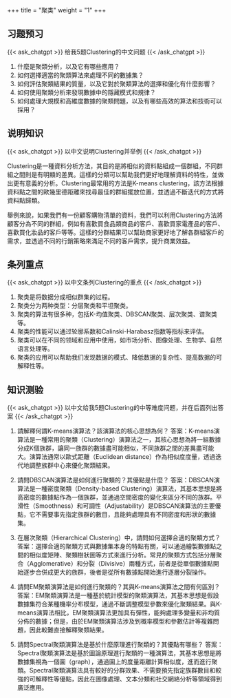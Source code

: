 +++
title = "聚类"
weight = "1"
+++
## 习题预习
{{< ask_chatgpt >}}
给我5题Clustering的中文问题
{{< /ask_chatgpt >}}

1. 什麼是聚類分析，以及它有哪些應用？
2. 如何選擇適當的聚類算法來處理不同的數據集？
3. 如何評估聚類結果的質量，以及它對於聚類算法的選擇和優化有什麼影響？
4. 如何使用聚類分析來發現數據中的隱藏模式和規律？
5. 如何處理大規模和高維度數據的聚類問題，以及有哪些高效的算法和技術可以採用？   

## 说明知识
{{< ask_chatgpt >}}
以中文说明Clustering并举例
{{< /ask_chatgpt >}}

Clustering是一種資料分析方法，其目的是將相似的資料點組成一個群組，不同群組之間則是有明顯的差異。這樣的分類可以幫助我們更好地理解資料的特性，並做出更有意義的分析。Clustering最常用的方法是K-means clustering，該方法根據資料點之間的歐幾里德距離來找尋最佳的群組擺放位置，並透過不斷迭代的方式將資料點歸類。

舉例來說，如果我們有一份顧客購物清單的資料，我們可以利用Clustering方法將顧客分為不同的群組，例如有喜歡買食品類商品的客戶、喜歡買家電產品的客戶、喜歡買化妝品的客戶等等。這樣的分群結果可以幫助商家更好地了解各群組客戶的需求，並透過不同的行銷策略來滿足不同的客戶需求，提升商業效益。   

## 条列重点
{{< ask_chatgpt >}}
以中文条列Clustering的重点
{{< /ask_chatgpt >}}

1. 聚类是将数据分成相似群集的过程。
2. 聚类分为两种类型：分层聚类和平坦聚类。
3. 聚类的算法有很多种，包括K-均值聚类、DBSCAN聚类、层次聚类、谱聚类等。
4. 聚类的性能可以通过轮廓系数和Calinski-Harabasz指数等指标来评估。
5. 聚类可以在不同的领域和应用中使用，如市场分析、图像处理、生物学、自然语言处理等。
6. 聚类的应用可以帮助我们发现数据的模式、降低数据的复杂性、提高数据的可解释性等。   

## 知识测验
{{< ask_chatgpt >}}
以中文给我5题Clustering的中等难度问题，并在后面列出答案
{{< /ask_chatgpt >}}

1. 請解釋何謂K-means演算法？該演算法的核心思想為何？
答案：K-means演算法是一種常用的聚類（Clustering）演算法之一，其核心思想為將一組數據分成K個族群，讓同一族群的數據盡可能相似，不同族群之間的差異盡可能大。演算法通常以歐式距離（Euclidean distance）作為相似度度量，透過迭代地調整族群中心來優化聚類結果。

2. 請問DBSCAN演算法是如何進行聚類的？其優點是什麼？
答案：DBSCAN演算法是一種密度聚類（Density-based Clustering）演算法，其基本思想是將高密度的數據點作為一個族群，並通過空間密度的變化來區分不同的族群。平滑性（Smoothness）和可調性（Adjustability）是DBSCAN演算法的主要優點，它不需要事先指定族群的數目，且能夠處理具有不同密度和形狀的數據集。

3. 在層次聚類（Hierarchical Clustering）中，請問如何選擇合適的聚類方式？
答案：選擇合適的聚類方式與數據集本身的特點有關，可以通過繪製數據點之間的相似度矩陣、聚類樹狀圖等方式來進行分析。常見的聚類方式包括分層聚合（Agglomerative）和分裂（Divisive）兩種方式，前者是從單個數據點開始逐步合併成更大的族群，後者是從所有數據點開始進行逐層分裂操作。

4. 請問EM聚類演算法是如何進行聚類的？其與K-means演算法之間有何區別？
答案：EM聚類演算法是一種基於統計模型的聚類演算法，其基本思想是假設數據集符合某種機率分布模型，通過不斷調整模型參數來優化聚類結果。與K-means演算法相比，EM聚類演算法更加具有彈性，能夠處理多變量和非均質分佈的數據；但是，由於EM聚類演算法涉及到概率模型和參數估計等複雜問題，因此較難直接解釋聚類結果。

5. 請問Spectral聚類演算法是基於什麼原理進行聚類的？其優點有哪些？
答案：Spectral聚類演算法是基於圖論原理進行聚類的一種演算法，其基本思想是將數據集視為一個圖（graph），通過圖上的度量距離計算相似度，進而進行聚類。Spectral聚類演算法具有較好的分群效果、不需要預先指定族群數目和較強的可解釋性等優點，因此在圖像處理、文本分類和社交網絡分析等領域得到廣泛應用。   

